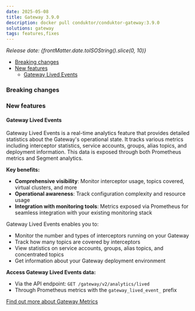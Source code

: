 ```yaml
---
date: 2025-05-08
title: Gateway 3.9.0
description: docker pull conduktor/conduktor-gateway:3.9.0
solutions: gateway
tags: features,fixes
---
```


*Release date: {frontMatter.date.toISOString().slice(0, 10)}*

- [Breaking changes](#breaking-changes)
- [New features](#new-features)
  - [Gateway Lived Events](#gateway-lived-events)

### Breaking changes

### New features

#### Gateway Lived Events

Gateway Lived Events is a real-time analytics feature that provides detailed statistics about the Gateway's operational state. It tracks various metrics including interceptor statistics, service accounts, groups, alias topics, and deployment information. This data is exposed through both Prometheus metrics and Segment analytics. 

**Key benefits:**
- **Comprehensive visibility**: Monitor interceptor usage, topics covered, virtual clusters, and more
- **Operational awareness**: Track configuration complexity and resource usage
- **Integration with monitoring tools**: Metrics exposed via Prometheus for seamless integration with your existing monitoring stack

Gateway Lived Events enables you to:
- Monitor the number and types of interceptors running on your Gateway
- Track how many topics are covered by interceptors
- View statistics on service accounts, groups, alias topics, and concentrated topics
- Get information about your Gateway deployment environment

**Access Gateway Lived Events data:**
- Via the API endpoint: `GET /gateway/v2/analytics/lived`
- Through Prometheus metrics with the `gateway_lived_event_` prefix

[Find out more about Gateway Metrics](/gateway/reference/monitoring#gateway-lived-events)